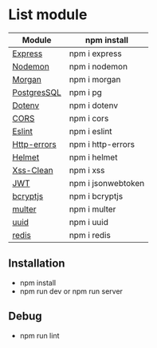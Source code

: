 # List  module
| Module | npm install |
| ------ | ------ |
| [Express] | npm i express  |
| [Nodemon] | npm i nodemon  |
| [Morgan] |  npm i morgan  |
| [PostgresSQL] | npm i pg |
| [Dotenv] | npm i dotenv |
| [CORS] | npm i cors |
| [Eslint] | npm i eslint |
| [Http-errors] | npm i http-errors |
| [Helmet] | npm i helmet |
| [Xss-Clean] | npm i xss |
| [JWT] | npm i jsonwebtoken |
| [bcryptjs] | npm i bcryptjs |
| [multer] | npm i multer |
| [uuid] | npm i uuid |
| [redis] | npm i redis |





[express]: <http://expressjs.com>
[Nodemon]: <https://www.npmjs.com/package/nodemon>
[Morgan]: <https://www.npmjs.com/package/morgan>
[PostgresSQL]: <https://node-postgres.com>
[Dotenv]: <https://www.npmjs.com/package/dotenv>
[CORS]: <https://www.npmjs.com/package/cors>
[Eslint]: <https://eslint.org>
[Http-errors]: <https://www.npmjs.com/package/http-errors>
[Helmet]: <https://www.npmjs.com/package/helmet>
[Xss-Clean]: <https://www.npmjs.com/package/xss>
[JWT]: <https://www.npmjs.com/package/jsonwebtoken>
[bcryptjs]: <https://www.npmjs.com/package/bcryptjs>
[multer]: <https://www.npmjs.com/package/multer>
[uuid]: <https://www.npmjs.com/package/uuid>
[redis]: <https://www.npmjs.com/package/redis>


## Installation

- npm install
- npm run dev or npm run server

## Debug

- npm run lint

